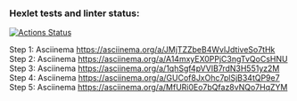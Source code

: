 ### Hexlet tests and linter status:
[![Actions Status](https://github.com/Legomegger/backend-project-lvl3/actions/workflows/hexlet-check.yml/badge.svg)](https://github.com/Legomegger/backend-project-lvl3/actions)

Step 1: Asciinema https://asciinema.org/a/JMjTZZbeB4WvlJdtiveSo7tHk  
Step 2: Asciinema https://asciinema.org/a/A14mxyEX0PPjC3ngTvQoCsHNU  
Step 3: Asciinema https://asciinema.org/a/1qhSgf4pVVIB7rdN3H551yz2M  
Step 4: Asciinema https://asciinema.org/a/GUCof8JxOhc7plSjB34tQP9e7  
Step 5: Asciinema https://asciinema.org/a/MfURi0Eo7bQfaz8vNQo7HqZYM  

